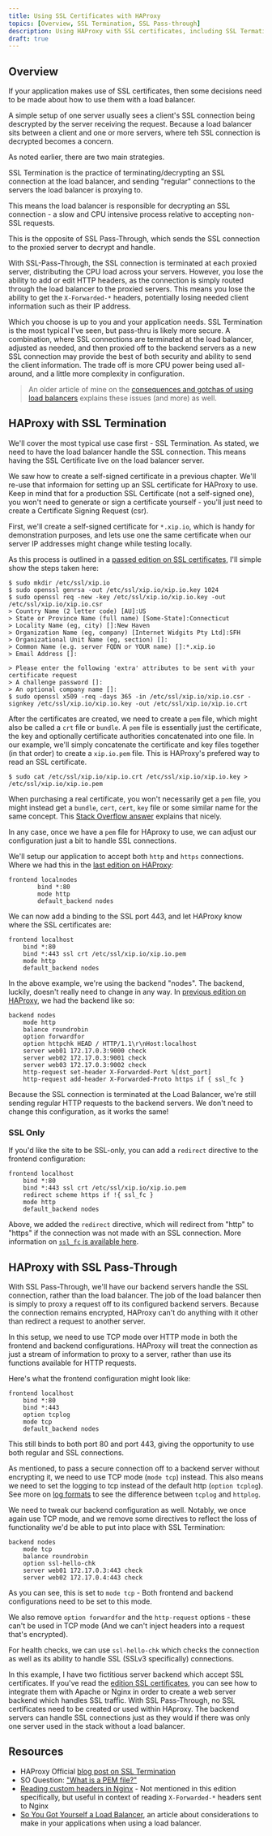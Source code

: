 ```yaml
---
title: Using SSL Certificates with HAProxy
topics: [Overview, SSL Termination, SSL Pass-through]
description: Using HAProxy with SSL certificates, including SSL Termation and SSL Pass-Through
draft: true
---
```


<a name="overview"></a>
## Overview

If your application makes use of SSL certificates, then some decisions need to be made about how to use them with a load balancer.

A simple setup of one server usually sees a client's SSL connection being descrypted by the server receiving the request. Because a load balancer sits between a client and one or more servers, where teh SSL connection is decrypted becomes a concern.

As noted earlier, there are two main strategies.

SSL Termination is the practice of terminating/decrypting an SSL connection at the load balancer, and sending "regular" connections to the servers the load balancer is proxying to.

This means the load balancer is responsible for decrypting an SSL connection - a slow and CPU intensive process relative to accepting non-SSL requests.

This is the opposite of SSL Pass-Through, which sends the SSL connection to the proxied server to decrypt and handle.

With SSL-Pass-Through, the SSL connection is terminated at each proxied server, distributing the CPU load across your servers. However, you lose the ability to add or edit HTTP headers, as the connection is simply routed through the load balancer to the proxied servers. This means you lose the ability to get the `X-Forwarded-*` headers, potentially losing needed client information such as their IP address.

Which you choose is up to you and your application needs. SSL Termination is the most typical I've seen, but pass-thru is likely more secure. A combination, where SSL connections are terminated at the load balancer, adjusted as needed, and then proxied off to the backend servers as a new SSL connection may provide the best of both security and ability to send the client information. The trade off is more CPU power being used all-around, and a little more complexity in configuration.

> An older article of mine on the [consequences and gotchas of using load balancers](http://fideloper.com/web-app-load-balancing) explains these issues (and more) as well.

<a name="ssl_termination"></a>
## HAProxy with SSL Termination

We'll cover the most typical use case first - SSL Termination. As stated, we need to have the load balancer handle the SSL connection. This means having the SSL Certificate live on the load balancer server.

We saw how to create a self-signed certificate in a previous chapter. We'll re-use that informaion for setting up an SSL certificate for HAProxy to use. Keep in mind that for a production SSL Certificate (not a self-signed one), you won't need to generate or sign a certificate yourself - you'll just need to create a Certificate Signing Request (csr).

First, we'll create a self-signed certificate for `*.xip.io`, which is handy for demonstration purposes, and lets use one the same certificate when our server IP addresses might change while testing locally.

As this process is outlined in a [passed edition on SSL certificates](http://serversforhackers.com/editions/2014/04/08/ssl-certs/), I'll simple show the steps taken here:

	$ sudo mkdir /etc/ssl/xip.io
	$ sudo openssl genrsa -out /etc/ssl/xip.io/xip.io.key 1024
	$ sudo openssl req -new -key /etc/ssl/xip.io/xip.io.key -out /etc/ssl/xip.io/xip.io.csr
	> Country Name (2 letter code) [AU]:US
	> State or Province Name (full name) [Some-State]:Connecticut
	> Locality Name (eg, city) []:New Haven
	> Organization Name (eg, company) [Internet Widgits Pty Ltd]:SFH
	> Organizational Unit Name (eg, section) []:
	> Common Name (e.g. server FQDN or YOUR name) []:*.xip.io
	> Email Address []:

	> Please enter the following 'extra' attributes to be sent with your certificate request
	> A challenge password []:
	> An optional company name []:
	$ sudo openssl x509 -req -days 365 -in /etc/ssl/xip.io/xip.io.csr -signkey /etc/ssl/xip.io/xip.io.key -out /etc/ssl/xip.io/xip.io.crt

After the certificates are created, we need to create a `pem` file, which might also be called a `crt` file or `bundle`. A `pem` file is essentially just the certificate, the key and optionally certificate authorities concatenated into one file. In our example, we'll simply concatenate the certificate and key files together (in that order) to create a `xip.io.pem` file. This is HAProxy's prefered way to read an SSL certificate.

	$ sudo cat /etc/ssl/xip.io/xip.io.crt /etc/ssl/xip.io/xip.io.key > /etc/ssl/xip.io/xip.io.pem

When purchasing a real certificate, you won't necessarily get a `pem` file, you might instead get a `bundle`, `cert`, `cert`, `key` file or some similar name for the same concept. This [Stack Overflow answer](http://serverfault.com/questions/9708/what-is-a-pem-file-and-how-does-it-differ-from-other-openssl-generated-key-file) explains that nicely.

In any case, once we have a `pem` file for HAproxy to use, we can adjust our configuration just a bit to handle SSL connections.

We'll setup our application to accept both `http` and `https` connections. Where we had this in the [last edition on HAProxy](http://serversforhackers.com/editions/2014/07/15/haproxy/):

```
frontend localnodes
		bind *:80
		mode http
		default_backend nodes
```

We can now add a binding to the SSL port 443, and let HAProxy know where the SSL certificates are:

```
frontend localhost
    bind *:80
    bind *:443 ssl crt /etc/ssl/xip.io/xip.io.pem
    mode http
    default_backend nodes
```

In the above example, we're using the backend "nodes". The backend, luckily, doesn't really need to change in any way. In [previous edition on HAProxy](http://serversforhackers.com/editions/2014/07/15/haproxy/), we had the backend like so:

```
backend nodes
    mode http
    balance roundrobin
    option forwardfor
    option httpchk HEAD / HTTP/1.1\r\nHost:localhost
    server web01 172.17.0.3:9000 check
    server web02 172.17.0.3:9001 check
    server web03 172.17.0.3:9002 check
    http-request set-header X-Forwarded-Port %[dst_port]
    http-request add-header X-Forwarded-Proto https if { ssl_fc }
```

Because the SSL connection is terminated at the Load Balancer, we're still sending regular HTTP requests to the backend servers. We don't need to change this configuration, as it works the same!

### SSL Only

If you'd like the site to be SSL-only, you can add a `redirect` directive to the frontend configuration:

```
frontend localhost
    bind *:80
    bind *:443 ssl crt /etc/ssl/xip.io/xip.io.pem
    redirect scheme https if !{ ssl_fc }
    mode http
    default_backend nodes
```

Above, we added the `redirect` directive, which will redirect from "http" to "https" if the connection was not made with an SSL connection. More information on [`ssl_fc` is available here](http://cbonte.github.io/haproxy-dconv/configuration-1.5.html#7.3.4-ssl_fc).

<a name="ssl_passthru"></a>
## HAProxy with SSL Pass-Through

With SSL Pass-Through, we'll have our backend servers handle the SSL connection, rather than the load balancer. The job of the load balancer then is simply to proxy a request off to its configured backend servers. Because the connection remains encrypted, HAProxy can't do anything with it other than redirect a request to another server.

In this setup, we need to use TCP mode over HTTP mode in both the frontend and backend configurations. HAProxy will treat the connection as just a stream of information to proxy to a server, rather than use its functions available for HTTP requests.

Here's what the frontend configuration might look like:

```
frontend localhost
    bind *:80
    bind *:443
    option tcplog
    mode tcp
    default_backend nodes
```

This still binds to both port 80 and port 443, giving the opportunity to use both regular and SSL connections.

As mentioned, to pass a secure connection off to a backend server without encrypting it, we need to use TCP mode (`mode tcp`) instead. This also means we need to set the logging to tcp instead of the default http (`option tcplog`). See more on [log formats](http://cbonte.github.io/haproxy-dconv/configuration-1.5.html#8.2) to see the difference between `tcplog` and `httplog`.

We need to tweak our backend configuration as well. Notably, we once again use TCP mode, and we remove some directives to reflect the loss of functionality we'd be able to put into place with SSL Termination:

```
backend nodes
    mode tcp
    balance roundrobin
    option ssl-hello-chk
    server web01 172.17.0.3:443 check
    server web02 172.17.0.4:443 check
```

As you can see, this is set to `mode tcp` - Both frontend and backend configurations need to be set to this mode.

We also remove `option forwardfor` and the `http-request` options - these can't be used in TCP mode (And we can't inject headers into a request that's encrypted).

For health checks, we can use `ssl-hello-chk` which checks the connection as well as its ability to handle SSL (SSLv3 specifically) connections.

In this example, I have two fictitious server backend which accept SSL certificates. If you've read the [edition SSL certificates](http://serversforhackers.com/editions/2014/07/15/haproxy/), you can see how to integrate them with Apache or Nginx in order to create a web server backend which handles SSL traffic. With SSL Pass-Through, no SSL certificates need to be created or used within HAproxy. The backend servers can handle SSL connections just as they would if there was only one server used in the stack without a load balancer.

## Resources

* HAProxy Official [blog post on SSL Termination](http://blog.haproxy.com/2012/09/10/how-to-get-ssl-with-haproxy-getting-rid-of-stunnel-stud-nginx-or-pound/)
* SO Question: ["What is a PEM file?"](http://serverfault.com/questions/9708/what-is-a-pem-file-and-how-does-it-differ-from-other-openssl-generated-key-file)
* [Reading custom headers in Nginx](http://stackoverflow.com/questions/12431496/nginx-read-custom-header-from-upstream-server) - Not mentioned in this edition specifically, but useful in context of reading `X-Forwarded-*` headers sent to Nginx
* [So You Got Yourself a Load Balancer](http://fideloper.com/web-app-load-balancing), an article about considerations to make in your applications when using a load balancer.
